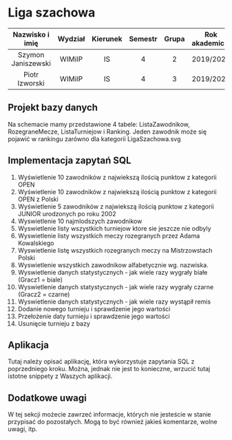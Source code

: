 # Liga szachowa


| Nazwisko i imię | Wydział | Kierunek | Semestr | Grupa | Rok akademicki |
| :-------------: | :-----: | :------: | :-----: | :---: | :------------: |
| Szymon Janiszewski         | WIMiIP  | IS       |   4     | 2     | 2019/2020      |
| Piotr Izworski         | WIMiIP  | IS       |   4     | 3     | 2019/2020      |
## Projekt bazy danych
Na schemacie mamy przedstawione 4 tabele: ListaZawodnikow, RozegraneMecze, ListaTurniejow i Ranking.
Jeden zawodnik może się pojawić w rankingu zarówno dla kategorii
LigaSzachowa.svg
 
## Implementacja zapytań SQL
1. Wyświetlenie 10 zawodników z najwiekszą ilością punktow z kategorii OPEN
2. Wyświetlenie 10 zawodników z najwiekszą ilością punktow z kategorii OPEN z Polski
3. Wyświetlenie 5 zawodników z najwiekszą ilością punktow z kategorii JUNIOR urodzonych po roku 2002
4. Wyswietlenie 10 najmlodszych zawodnikow
5. Wyswietlenie listy wszystkich turniejow ktore sie jeszcze nie odbyly
6. Wyswietlenie listy wszystkich meczy rozegranych przez Adama Kowalskiego
7. Wyswietlenie listę wszystkich rozegranych meczy na Mistrzowstach Polski
8. Wyswietlenie wszystkich zawodnikow alfabetycznie wg. nazwiska.
9. Wyswietlenie danych statystycznych - jak wiele razy wygrały białe (Gracz1 = biale)
10. Wyswietlenie danych statystycznych - jak wiele razy wygrały czarne (Gracz2 = czarne)
11. Wyswietlenie danych statystycznych - jak wiele razy wystąpił remis
12. Dodanie nowego turnieju i sprawdzenie jego wartości
13. Przełożenie daty turnieju i sprawdzenie jego wartości
14. Usunięcie turnieju z bazy
## Aplikacja
Tutaj należy opisać aplikację, która wykorzystuje zapytania SQL z poprzedniego kroku. Można, jednak nie jest to konieczne, wrzucić tutaj istotne snippety z Waszych aplikacji.

## Dodatkowe uwagi
W tej sekcji możecie zawrzeć informacje, których nie jesteście w stanie przypisać do pozostałych. Mogą to być również jakieś komentarze, wolne uwagi, itp.
